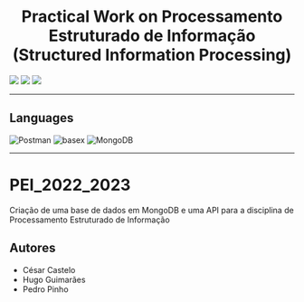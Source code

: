 <h1 align="center">Practical Work on Processamento Estruturado de Informação (Structured Information Processing)</h1>

<p>
  <img src="http://img.shields.io/static/v1?style=for-the-badge&label=School%20year&message=2023/2024&color=GREEN"/>
  <img src="http://img.shields.io/static/v1?style=for-the-badge&label=Discipline&message=PEI&color=GREEN"/>
  <img src="http://img.shields.io/static/v1?style=for-the-badge&label=Grade&message=?&color=sucess"/>
</p>

---

<h2>Languages</h2>
<p align="left"> 
  	<img src="https://img.shields.io/static/v1?style=for-the-badge&amp;message=Postman&amp;color=FF6C37&amp;logo=Postman&amp;logoColor=FFFFFF&amp;label=" alt="Postman"> <img src="https://img.shields.io/badge/BaseX-%23172F6B.svg?style=for-the-badge&amp;logo=BaseX&amp;logoColor=white" alt="basex"> <img src="https://img.shields.io/static/v1?style=for-the-badge&amp;message=MongoDB&amp;color=47A248&amp;logo=MongoDB&amp;logoColor=FFFFFF&amp;label=" alt="MongoDB">
</p>

---

# PEI_2022_2023
Criação de uma base de dados em MongoDB e uma API para a disciplina de Processamento Estruturado de Informação

## Autores
* César Castelo
* Hugo Guimarães
* Pedro Pinho
